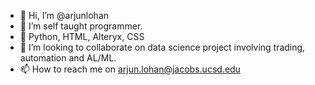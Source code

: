 - 👋 Hi, I’m @arjunlohan
- 👀 I’m self taught programmer.
- 🌱 Python, HTML, Alteryx, CSS
- 💞️ I’m looking to collaborate on data science project involving trading, automation and AL/ML.
- 📫 How to reach me on arjun.lohan@jacobs.ucsd.edu
